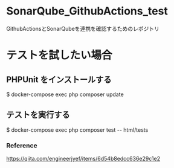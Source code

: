 # SonarQube_GithubActions_test
GithubActionsとSonarQubeを連携を確認するためのレポジトリ

# テストを試したい場合
## PHPUnit をインストールする
$ docker-compose exec php composer update
## テストを実行する
$ docker-compose exec php composer test -- html/tests

### Reference
https://qiita.com/engineerjyef/items/6d54b8edcc636e29c1e2

